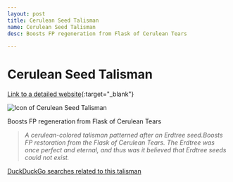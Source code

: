 ```yaml
---
layout: post
title: Cerulean Seed Talisman
name: Cerulean Seed Talisman
desc: Boosts FP regeneration from Flask of Cerulean Tears

---
```

# Cerulean Seed Talisman
[Link to a detailed website](https://eldenring.wiki.fextralife.com/Cerulean+Seed+Talisman){:target="_blank"}

![Icon of Cerulean Seed Talisman](https://eldenring.wiki.fextralife.com/file/Elden-Ring/cerulean_seed_talisman_talisman_elden_ring_wiki_guide_200px.png)

Boosts FP regeneration from Flask of Cerulean Tears

>*A cerulean-colored talisman patterned after an Erdtree seed.Boosts FP restoration from the Flask of Cerulean Tears. The Erdtree was once perfect and eternal, and thus was it believed that Erdtree seeds could not exist.*

[DuckDuckGo searches related to this talisman]({{site.baseurl}}/searches/CeruleanSeedTalisman)


